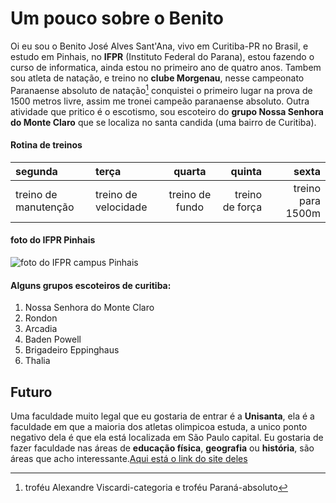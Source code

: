 # Um pouco sobre o Benito

Oi eu sou o Benito José Alves Sant'Ana, vivo em Curitiba-PR no Brasil, e estudo em Pinhais, no **IFPR** (Instituto Federal do Parana), estou fazendo o curso de informatica, ainda estou no primeiro ano de quatro anos. Tambem sou atleta de natação, e treino no **clube Morgenau**, nesse campeonato Paranaense absoluto de natação[^1] conquistei o primeiro lugar na prova de 1500 metros livre, assim me tronei campeão paranaense absoluto. Outra atividade que pritico é o escotismo, sou escoteiro do **grupo Nossa Senhora do Monte Claro** que se localiza no santa candida (uma bairro de Curitiba).



#### Rotina de treinos

|segunda | terça | quarta | quinta  | sexta|
|:------ | :---- | :----: | ------: | ----:|
|treino de manutenção | treino de velocidade | treino de fundo | treino de força | treino para 1500m|



#### foto do IFPR Pinhais
![foto do IFPR campus Pinhais](https://atreus-prd.qconcursos.com/articles/images/39e2a5cb-0cc6-4d7c-b8ad-61dd0a271fef/IFPR%20Campus%20de%20Pinhais.jpeg)



#### Alguns grupos escoteiros de curitiba:

1. Nossa Senhora do Monte Claro
2. Rondon
3. Arcadia
4. Baden Powell
5. Brigadeiro Eppinghaus
6. Thalia
   


## Futuro

Uma faculdade muito legal que eu gostaria de entrar é a **Unisanta**, ela é a faculdade em que a maioria dos atletas olimpicoa estuda, a unico ponto negativo dela é que ela está localizada em São Paulo capital. Eu gostaria de fazer faculdade nas áreas de **educação física**, **geografia** ou **história**, são áreas que acho interessante.[Aqui está o link do site deles](https://unisanta.br/)



[^1]:troféu Alexandre Viscardi-categoria e troféu Paraná-absoluto
